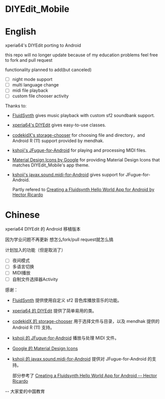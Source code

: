 # DIYEdit_Mobile

# English

xperia64's DIYEdit porting to Android

this repo will no longer update because of my education problems
feel free to fork and pull request

functionality planned to add(but canceled)
- [ ] night mode support
- [ ] multi language change
- [ ] midi file playback
- [ ] custom file chooser activity

Thanks to:
 - [FluidSynth](https://github.com/FluidSynth/fluidsynth) gives music playback with custom sf2 soundbank support.
 - [xperia64's DIYEdit](https://github.com/xperia64/DIYEdit) gives easy-to-use classes.
 - [codekidX's storage-chooser](https://github.com/codekidX/storage-chooser) for choosing file and directory，and Android R (11) support provided by mendhak.
 - [kshoji's JFugue-for-Android](https://github.com/kshoji/JFugue-for-Android) for playing and processing MIDI files.
 - [Material Design Icons by Google](https://github.com/google/material-design-icons) for providing Material Design Icons that matches DIYEdit_Mobile's app theme.
 - [kshoji's javax.sound.midi-for-Android](https://github.com/kshoji/javax.sound.midi-for-Android) gives support for JFugue-for-Android.
   
   Partly refered to [Creating a Fluidsynth Hello World App for Android by Hector Ricardo](https://github.com/HectorRicardo/fluidsynth-android-hello-world)

# Chinese

xperia64 DIYEdit 的 Android 移植版本

因为学业问题不再更新
想怎么fork/pull request就怎么搞

计划加入的功能（但是取消了）
- [ ] 夜间模式
- [ ] 多语言切换
- [ ] MIDI播放
- [ ] 自制文件选择器Activity

感谢：
 - [FluidSynth](https://github.com/FluidSynth/fluidsynth) 提供使用自定义 sf2 音色库播放音乐的功能。
 - [xperia64 的 DIYEdit](https://github.com/xperia64/DIYEdit) 提供了简单易用的类。
 - [codekidX 的 storage-chooser](https://github.com/codekidX/storage-chooser) 用于选择文件与目录，以及 mendhak 提供的 Android R (11) 支持。
 - [kshoji 的 JFugue-for-Android](https://github.com/kshoji/JFugue-for-Android) 播放与处理 MIDI 文件。
 - [Google 的 Material Design Icons](https://github.com/google/material-design-icons)
 - [kshoji 的 javax.sound.midi-for-Android](https://github.com/kshoji/javax.sound.midi-for-Android) 提供对 JFugue-for-Android 的支持。
   
   部分参考了 [Creating a Fluidsynth Hello World App for Android -- Hector Ricardo](https://github.com/HectorRicardo/fluidsynth-android-hello-world)

-- 大家爱的中国教育
